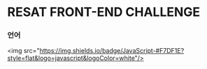 # RESAT FRONT-END CHALLENGE

### 언어
<img src="https://img.shields.io/badge/JavaScript-#F7DF1E?style=flat&logo=javascript&logoColor=white"/>
